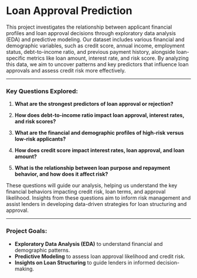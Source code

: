 # Loan Approval Prediction

This project investigates the relationship between applicant financial profiles and loan approval decisions through exploratory data analysis (EDA) and predictive modeling. Our dataset includes various financial and demographic variables, such as credit score, annual income, employment status, debt-to-income ratio, and previous payment history, alongside loan-specific metrics like loan amount, interest rate, and risk score. By analyzing this data, we aim to uncover patterns and key predictors that influence loan approvals and assess credit risk more effectively.

---

### **Key Questions Explored:**

1) **What are the strongest predictors of loan approval or rejection?**

2) **How does debt-to-income ratio impact loan approval, interest rates, and risk scores?**

3) **What are the financial and demographic profiles of high-risk versus low-risk applicants?**

4) **How does credit score impact interest rates, loan approval, and loan amount?**

5) **What is the relationship between loan purpose and repayment behavior, and how does it affect risk?**

These questions will guide our analysis, helping us understand the key financial behaviors impacting credit risk, loan terms, and approval likelihood. Insights from these questions aim to inform risk management and assist lenders in developing data-driven strategies for loan structuring and approval.

---



### **Project Goals:**
- **Exploratory Data Analysis (EDA)** to understand financial and demographic patterns.
- **Predictive Modeling** to assess loan approval likelihood and credit risk.
- **Insights on Loan Structuring** to guide lenders in informed decision-making.
